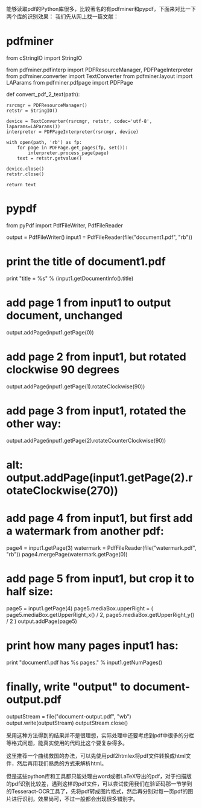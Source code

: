 能够读取pdf的Python库很多，比较著名的有pdfminer和pypdf，下面来对比一下两个库的识别效果：
我们先从网上找一篇文献：
# pdfminer
from cStringIO import StringIO

from pdfminer.pdfinterp import PDFResourceManager, PDFPageInterpreter
from pdfminer.converter import TextConverter
from pdfminer.layout import LAParams
from pdfminer.pdfpage import PDFPage


def convert_pdf_2_text(path):

    rsrcmgr = PDFResourceManager()
    retstr = StringIO()

    device = TextConverter(rsrcmgr, retstr, codec='utf-8', laparams=LAParams())
    interpreter = PDFPageInterpreter(rsrcmgr, device)

    with open(path, 'rb') as fp:
        for page in PDFPage.get_pages(fp, set()):
            interpreter.process_page(page)
        text = retstr.getvalue()

    device.close()
    retstr.close()

    return text
   
# pypdf
from pyPdf import PdfFileWriter, PdfFileReader

output = PdfFileWriter()
input1 = PdfFileReader(file("document1.pdf", "rb"))

# print the title of document1.pdf
print "title = %s" % (input1.getDocumentInfo().title)

# add page 1 from input1 to output document, unchanged
output.addPage(input1.getPage(0))

# add page 2 from input1, but rotated clockwise 90 degrees
output.addPage(input1.getPage(1).rotateClockwise(90))

# add page 3 from input1, rotated the other way:
output.addPage(input1.getPage(2).rotateCounterClockwise(90))
# alt: output.addPage(input1.getPage(2).rotateClockwise(270))

# add page 4 from input1, but first add a watermark from another pdf:
page4 = input1.getPage(3)
watermark = PdfFileReader(file("watermark.pdf", "rb"))
page4.mergePage(watermark.getPage(0))

# add page 5 from input1, but crop it to half size:
page5 = input1.getPage(4)
page5.mediaBox.upperRight = (
    page5.mediaBox.getUpperRight_x() / 2,
    page5.mediaBox.getUpperRight_y() / 2
)
output.addPage(page5)

# print how many pages input1 has:
print "document1.pdf has %s pages." % input1.getNumPages()

# finally, write "output" to document-output.pdf
outputStream = file("document-output.pdf", "wb")
output.write(outputStream)
outputStream.close()

采用这种方法得到的结果并不是很理想，实际处理中还要考虑到pdf中很多的分栏等格式问题，能真实使用的代码比这个要复杂得多。

这里推荐一个曲线救国的办法，可以先使用pdf2htmlex将pdf文件转换成html文件，然后再用我们熟悉的方式来解析html。

但是这些python库和工具都只能处理由word或者LaTeX导出的pdf，对于扫描版的pdf识别比较差，遇到这样的pdf文件，可以尝试使用我们在验证码那一节学到的Tesseract-OCR工具了，先将pdf转成图片格式，然后再分别对每一页pdf的图片进行识别，效果尚可，不过一般都会出现很多错别字。
